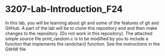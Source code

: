 # 3207-Lab-Introduction_F24
In this lab, you will be learning about git and some of the features of git and GitHub. A part of the lab will be to clone this repository and and then make changes to the repository. (Do not work in this repository).
The attached simple source file print_random.c is to be modified by you to include a function that implements the randchar() function.
See the instructions in the GitHW file
